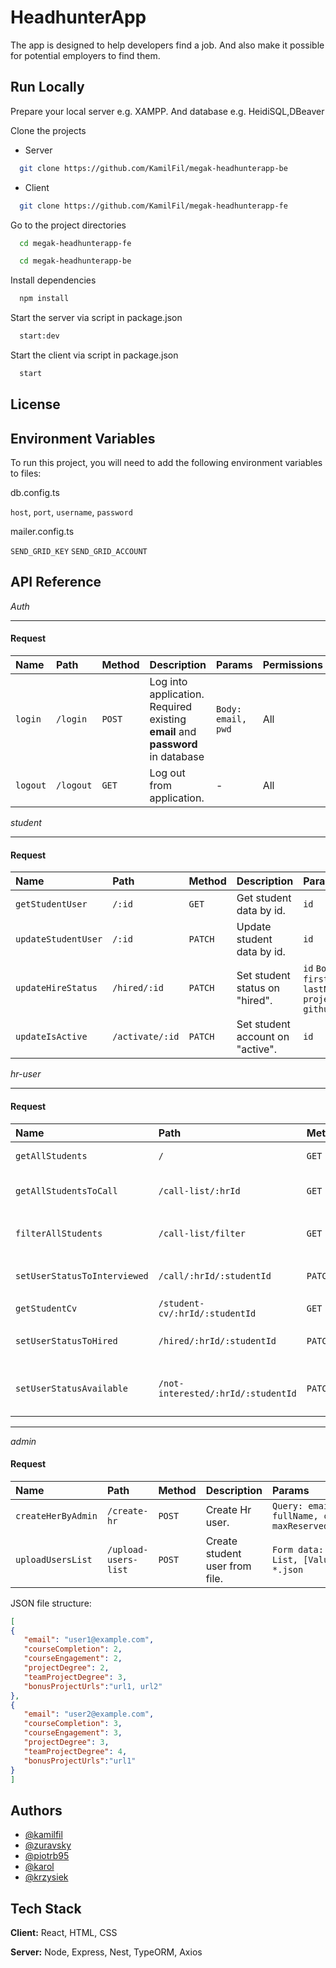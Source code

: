 
# HeadhunterApp

The app is designed to help developers find a job. And also make it possible for potential employers to find them.


## Run Locally
Prepare your local server e.g. XAMPP.
And database e.g. HeidiSQL,DBeaver

Clone the projects

- Server
```bash
  git clone https://github.com/KamilFil/megak-headhunterapp-be
```

- Client
```bash
  git clone https://github.com/KamilFil/megak-headhunterapp-fe
```



Go to the project directories

```bash
  cd megak-headhunterapp-fe
```
```bash
  cd megak-headhunterapp-be
```

Install dependencies

```bash
  npm install
```

Start the server via script in package.json
```bash
  start:dev 
```

Start the client via script in package.json
```bash
  start
```


## License




## Environment Variables

To run this project, you will need to add the following environment variables to files:

db.config.ts

`host`,
`port`,
`username`,
`password`

mailer.config.ts

`SEND_GRID_KEY`
`SEND_GRID_ACCOUNT`


## API Reference

*Auth*
____
  #### Request

| Name      | Path     | Method   | Description                                                                    | Params               | Permissions
| :-------- | :------- | :------- | :------------------------------------------------------------------------------| :------------------- | :-------------
| `login`   | `/login` | `POST`   | Log into application. Required existing **email** and **password** in database | `Body: email, pwd`   | All
| `logout`  | `/logout`| `GET`    | Log out from application.                                                      | -                    | All



*student*
____

  #### Request

| Name               | Path            | Method   | Description                       | Params                                                         | Permissions
| :----------------- | :-------------- | :------- | :-------------------------------- | :------------------------------------------------------------- | :-------------
| `getStudentUser`   | `/:id`          | `GET`    | Get student data by id.           | `id`                                                           | Student
| `updateStudentUser`| `/:id`          | `PATCH`  | Update student data by id.        | `id`                                                           | Student                               
| `updateHireStatus` | `/hired/:id`    | `PATCH`  | Set student status on "hired".    | `id` `Body: firstName, lastName, projectUrls, githubUserName`  | Hr                              
| `updateIsActive`   | `/activate/:id` | `PATCH`  | Set student account on "active".  | `id`                                                           | All                              


*hr-user*
____

  #### Request

| Name                         | Path                               | Method   | Description                             | Params                                                                                                       | Permissions
| :--------------------------- | :--------------------------------- | :------- | :-------------------------------------- | :----------------------------------------------------------------------------------------------------------- | :-----------
| `getAllStudents`             | `/`                                | `GET`    | Get all students.                       | -                                                                                                            | Hr
| `getAllStudentsToCall`       | `/call-list/:hrId`                 | `GET`    | Get all students to call.               | `hrId`                                                                                                       | Hr
| `filterAllStudents`          | `/call-list/filter`                | `GET`    | Get filtered list of users.             | `Query: expectedTypeWork,expectedContractType, expectedSalary, canTakeApprenticeship, monthsOfCommercialExp` | Hr
| `setUserStatusToInterviewed` | `/call/:hrId/:studentId`           | `PATCH`  | Set student status to "interviewed".    | `hrId, studentId`                                                                                            | Hr
| `getStudentCv`               | `/student-cv/:hrId/:studentId`     | `GET`    | Get user CV.                            | `hrId, studentId`                                                                                            | Hr
| `setUserStatusToHired`       | `/hired/:hrId/:studentId`          | `PATCH`  | Set student status to "hired".          | `hrId, studentId`                                                                                            | Hr
| `setUserStatusAvailable`     | `/not-interested/:hrId/:studentId` | `PATCH`  | Set student status to "not-interested". | `hrId, studentId`                                                                                            | Hr

____
*admin*

  #### Request

| Name                  | Path                 | Method    | Description                     | Params                                                 | Permissions
| :-------------------- | :------------------- | :-------- | :------------------------------ | :----------------------------------------------------- | :-----------
| `createHerByAdmin`    | `/create-hr`         | `POST`    | Create Hr user.                 | `Query: email, fullName, company, maxReservedStudents` | Admin
| `uploadUsersList`     | `/upload-users-list` | `POST`    | Create student user from file.  | `Form data: [Key]: List, [Value]: *.json`              | Admin


JSON file structure:

```json
[
{
   "email": "user1@example.com",
   "courseCompletion": 2,
   "courseEngagement": 2,
   "projectDegree": 2,
   "teamProjectDegree": 3,
   "bonusProjectUrls":"url1, url2"
},
{
   "email": "user2@example.com",
   "courseCompletion": 3,
   "courseEngagement": 3,
   "projectDegree": 3,
   "teamProjectDegree": 4,
   "bonusProjectUrls":"url1"
}
]
```
## Authors

- [@kamilfil](https://github.com/KamilFil)
- [@zuravsky](https://github.com/Zuravsky)
- [@piotrb95](https://github.com/PiotrB95)
- [@karol](https://github.com/)
- [@krzysiek](https://github.com/)


## Tech Stack

**Client:** React, HTML, CSS

**Server:** Node, Express, Nest, TypeORM, Axios

